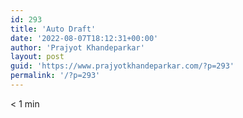 ```yaml
---
id: 293
title: 'Auto Draft'
date: '2022-08-07T18:12:31+00:00'
author: 'Prajyot Khandeparkar'
layout: post
guid: 'https://www.prajyotkhandeparkar.com/?p=293'
permalink: '/?p=293'
---
```


<span class="rt-reading-time" style="display: block;"><span class="rt-label rt-prefix"></span> <span class="rt-time">&lt; 1</span> <span class="rt-label rt-postfix">min</span></span>